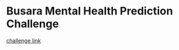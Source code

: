 # Busara Mental Health Prediction Challenge

[challenge link](http://zindi.africa/competitions/busara-mental-health-prediction-challenge)

